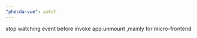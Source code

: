 ```yaml
---
"phecda-vue": patch
---
```


stop watching event before invoke app.unmount ,mainly for micro-frontend

